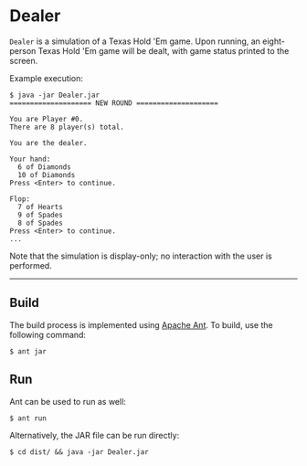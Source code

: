 # Dealer
`Dealer` is a simulation of a Texas Hold 'Em game. Upon running, an eight-person
Texas Hold 'Em game will be dealt, with game status printed to the screen.

Example execution:
```
$ java -jar Dealer.jar
==================== NEW ROUND ====================

You are Player #0.
There are 8 player(s) total.

You are the dealer.

Your hand:
  6 of Diamonds
  10 of Diamonds
Press <Enter> to continue.

Flop:
  7 of Hearts
  9 of Spades
  8 of Spades
Press <Enter> to continue.
...
```

Note that the simulation is display-only; no interaction with the user is
performed.

---

## Build
The build process is implemented using [Apache Ant](https://ant.apache.org/). To
build, use the following command:

`$ ant jar`

## Run
Ant can be used to run as well:

`$ ant run`

Alternatively, the JAR file can be run directly:

`$ cd dist/ && java -jar Dealer.jar`
